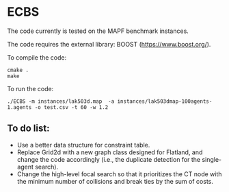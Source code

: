 # ECBS

The code currently is tested on the MAPF benchmark instances.

The code requires the external library: BOOST (https://www.boost.org/).

To compile the code:
```
cmake .
make
```

To run the code:
```
./ECBS -m instances/lak503d.map  -a instances/lak503dmap-100agents-1.agents -o test.csv -t 60 -w 1.2
```

## To do list:
* Use a better data structure for constraint table.
* Replace Grid2d with a new graph class designed for Flatland, and change the code accordingly (i.e., the duplicate detection for the single-agent search).
* Change the high-level focal search so that it prioritizes the CT node with the minimum number of collisions and break ties by the sum of costs.

